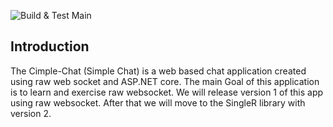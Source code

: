 ![Build & Test Main](https://github.com/afzal-shorif/CimpleChat/actions/workflows/dotnet.yml/badge.svg)

## Introduction
The Cimple-Chat (Simple Chat) is a web based chat application created using raw web socket and ASP.NET core. The main Goal of this application is to learn and exercise raw websocket.
We will release version 1 of this app using raw websocket. After that we will move to the SingleR library with version 2.

